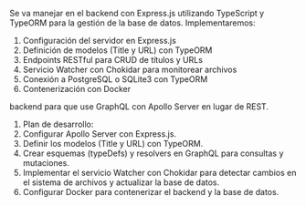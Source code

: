 Se va manejar en el backend con Express.js utilizando TypeScript y TypeORM para la gestión de la base de datos. Implementaremos:

1. Configuración del servidor en Express.js
2. Definición de modelos (Title y URL) con TypeORM
3. Endpoints RESTful para CRUD de títulos y URLs
4. Servicio Watcher con Chokidar para monitorear archivos
5. Conexión a PostgreSQL o SQLite3 con TypeORM
6. Contenerización con Docker


backend para que use GraphQL con Apollo Server en lugar de REST.

1. Plan de desarrollo:
2. Configurar Apollo Server con Express.js.
3. Definir los modelos (Title y URL) con TypeORM.
4. Crear esquemas (typeDefs) y resolvers en GraphQL para consultas y mutaciones.
5. Implementar el servicio Watcher con Chokidar para detectar cambios en el sistema de archivos y actualizar la base de datos.
6. Configurar Docker para contenerizar el backend y la base de datos.
